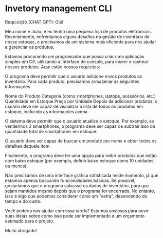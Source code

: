 # Invetory management CLI
Requisição (CHAT GPT):
Olá!

Meu nome é João, e eu tenho uma pequena loja de produtos eletrônicos. Recentemente, enfrentamos alguns desafios na gestão de inventário de nosso estoque, e precisamos de um sistema mais eficiente para nos ajudar a gerenciar os produtos.

Estamos procurando um programador que possa criar uma aplicação simples em C#, utilizando a interface de console, para inserir e rastrear nossos produtos. Aqui estão nossos requisitos:

O programa deve permitir que o usuário adicione novos produtos ao inventário. Para cada produto, precisamos armazenar as seguintes informações:

Nome do Produto
Categoria (como smartphones, laptops, acessórios, etc.)
Quantidade em Estoque
Preço por Unidade
Depois de adicionar produtos, o usuário deve ser capaz de visualizar a lista de todos os produtos em estoque, incluindo as informações acima.

O sistema deve permitir que o usuário atualize o estoque. Por exemplo, se vendermos 3 smartphones, o programa deve ser capaz de subtrair isso da quantidade total de smartphones em estoque.

O usuário deve ser capaz de buscar um produto por nome e obter todos os detalhes daquele item.

Finalmente, o programa deve ter uma opção para exibir produtos que estão com baixo estoque (por exemplo, definir baixo estoque como 10 unidades ou menos).

Não precisamos de uma interface gráfica sofisticada neste momento, já que estamos apenas buscando funcionalidades básicas. Se possível, gostaríamos que o programa salvasse os dados de inventário, para que sejam mantidos mesmo depois que o programa for encerrado. No entanto, isso é algo que podemos considerar como um "extra", dependendo do tempo e do custo.

Você poderia nos ajudar com essa tarefa? Estamos ansiosos para ouvir suas ideias sobre como isso pode ser implementado e um orçamento estimado para o projeto.

Muito obrigado!
